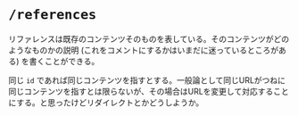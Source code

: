 # `/references`

リファレンスは既存のコンテンツそのものを表している。そのコンテンツがどのようなものかの説明 (これをコメントにするかはいまだに迷っているところがある) を書くことができる。

同じ `id` であれば同じコンテンツを指すとする。一般論として同じURLがつねに同じコンテンツを指すとは限らないが、その場合はURLを変更して対応することにする。と思ったけどリダイレクトとかどうしようか。
